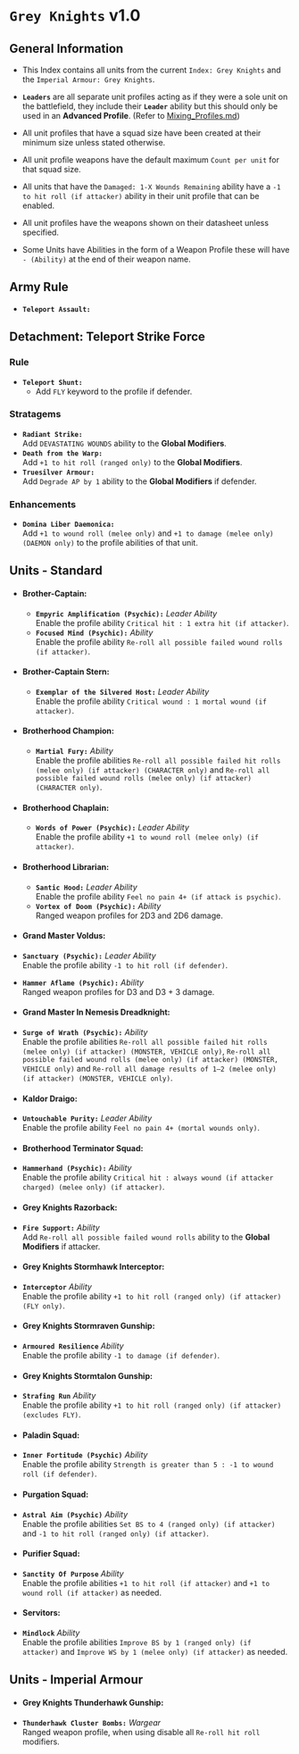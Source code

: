 # `Grey Knights` v1.0
## General Information
* This Index contains all units from the current `Index: Grey Knights` and the `Imperial Armour: Grey Knights`.
  
* **`Leaders`** are all separate unit profiles acting as if they were a sole unit on the battlefield, they include their **`Leader`** ability but this should only be used in an **Advanced Profile**. (Refer to [Mixing_Profiles.md](/Guides/Mixing_Profiles.md))
  
* All unit profiles that have a squad size have been created at their minimum size unless stated otherwise.
  
* All unit profile weapons have the default maximum `Count per unit` for that squad size.
  
* All units that have the `Damaged: 1-X Wounds Remaining` ability have a `-1 to hit roll (if attacker)` ability in their unit profile that can be enabled.
  
* All unit profiles have the weapons shown on their datasheet unless specified.
  
* Some Units have Abilities in the form of a Weapon Profile these will have `- (Ability)` at the end of their weapon name.
  
## Army Rule
* **`Teleport Assault:`**<br>

## Detachment: Teleport Strike Force
### Rule
* **`Teleport Shunt:`**<br>
  * Add `FLY` keyword to the profile if defender.

### Stratagems
* **`Radiant Strike:`**<br>
Add `DEVASTATING WOUNDS` ability to the **Global Modifiers**.
* **`Death from the Warp:`**<br>
Add `+1 to hit roll (ranged only)` to the **Global Modifiers**.
* **`Truesilver Armour:`**<br>
Add `Degrade AP by 1` ability to the **Global Modifiers** if defender.

### Enhancements
* **`Domina Liber Daemonica:`**<br>
Add `+1 to wound roll (melee only)` and `+1 to damage (melee only) (DAEMON only)` to the profile abilities of that unit.

## Units - Standard

* #### Brother-Captain:
  *  **`Empyric Amplification (Psychic):`** *Leader Ability*<br>
  Enable the profile ability `Critical hit : 1 extra hit (if attacker)`.
  *  **`Focused Mind (Psychic):`** *Ability*<br>
  Enable the profile ability `Re-roll all possible failed wound rolls (if attacker)`.

* #### Brother-Captain Stern:
  *  **`Exemplar of the Silvered Host:`** *Leader Ability*<br>
  Enable the profile ability `Critical wound : 1 mortal wound (if attacker)`.

* #### Brotherhood Champion:
  *  **`Martial Fury:`** *Ability*<br>
  Enable the profile abilities `Re-roll all possible failed hit rolls (melee only) (if attacker) (CHARACTER only)` and `Re-roll all possible failed wound rolls (melee only) (if attacker) (CHARACTER only)`.

* #### Brotherhood Chaplain:
  *  **`Words of Power (Psychic):`** *Leader Ability*<br>
  Enable the profile ability `+1 to wound roll (melee only) (if attacker)`.

* #### Brotherhood Librarian:
  *  **`Santic Hood:`** *Leader Ability*<br>
  Enable the profile ability `Feel no pain 4+ (if attack is psychic)`.
  *  **`Vortex of Doom (Psychic):`** *Ability*<br>
  Ranged weapon profiles for 2D3 and 2D6 damage.

* #### Grand Master Voldus:
*  **`Sanctuary (Psychic):`** *Leader Ability*<br>
  Enable the profile ability `-1 to hit roll (if defender)`.
*  **`Hammer Aflame (Psychic):`** *Ability*<br>
  Ranged weapon profiles for D3 and D3 + 3 damage.

* #### Grand Master In Nemesis Dreadknight:
*  **`Surge of Wrath (Psychic):`** *Ability*<br>
  Enable the profile abilities `Re-roll all possible failed hit rolls (melee only) (if attacker) (MONSTER, VEHICLE only)`, `Re-roll all possible failed wound rolls (melee only) (if attacker) (MONSTER, VEHICLE only)` and `Re-roll all damage results of 1–2 (melee only) (if attacker) (MONSTER, VEHICLE only)`.

* #### Kaldor Draigo:
*  **`Untouchable Purity:`** *Leader Ability*<br>
  Enable the profile ability `Feel no pain 4+ (mortal wounds only)`.

* #### Brotherhood Terminator Squad:
*  **`Hammerhand (Psychic):`** *Ability*<br>
  Enable the profile ability `Critical hit : always wound (if attacker charged) (melee only) (if attacker)`.

* #### Grey Knights Razorback:
*  **`Fire Support:`** *Ability*<br>
  Add `Re-roll all possible failed wound rolls` ability to the **Global Modifiers** if attacker.

* #### Grey Knights Stormhawk Interceptor:
*  **`Interceptor`** *Ability*<br>
  Enable the profile ability `+1 to hit roll (ranged only) (if attacker) (FLY only)`.

* #### Grey Knights Stormraven Gunship:
*  **`Armoured Resilience`** *Ability*<br>
  Enable the profile ability `-1 to damage (if defender)`.

* #### Grey Knights Stormtalon Gunship:
*  **`Strafing Run`** *Ability*<br>
  Enable the profile ability `+1 to hit roll (ranged only) (if attacker) (excludes FLY)`.

* #### Paladin Squad:
*  **`Inner Fortitude (Psychic)`** *Ability* <br>
  Enable the profile ability `Strength is greater than 5 : -1 to wound roll (if defender)`.

* #### Purgation Squad:
*  **`Astral Aim (Psychic)`** *Ability* <br>
  Enable the profile abilities `Set BS to 4 (ranged only) (if attacker)` and `-1 to hit roll (ranged only) (if attacker)`.

* #### Purifier Squad:
*  **`Sanctity Of Purpose`** *Ability* <br>
  Enable the profile abilities `+1 to hit roll (if attacker)` and `+1 to wound roll (if attacker)` as needed.

* #### Servitors:
*  **`Mindlock`** *Ability* <br>
  Enable the profile abilities `Improve BS by 1 (ranged only) (if attacker)` and `Improve WS by 1 (melee only) (if attacker)` as needed.

## Units - Imperial Armour

* #### Grey Knights Thunderhawk Gunship:
*  **`Thunderhawk Cluster Bombs:`** *Wargear* <br>
  Ranged weapon profile, when using disable all `Re-roll hit roll` modifiers.

